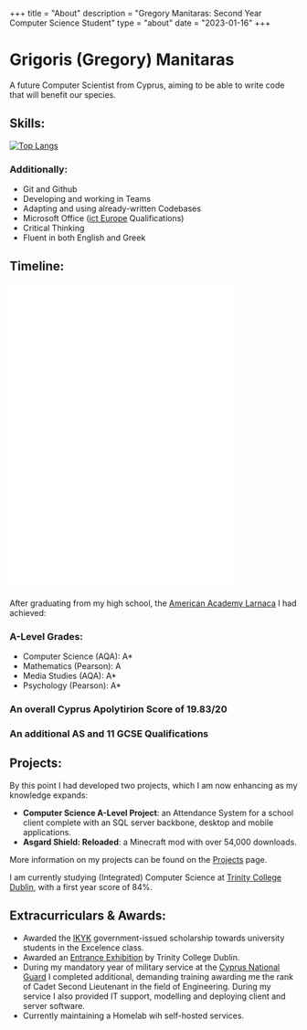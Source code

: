 +++
title = "About"
description = "Gregory Manitaras: Second Year Computer Science Student"
type = "about"
date = "2023-01-16"
+++
# Grigoris (Gregory) Manitaras

A future Computer Scientist from Cyprus, aiming to be able to write code that will benefit our species.
## Skills:
[![Top Langs](https://github-readme-stats.vercel.app/api/top-langs/?username=ManGregory128&layout=compact)](https://github.com/ManGregory128)

### Additionally:
* Git and Github
* Developing and working in Teams
* Adapting and using already-written Codebases
* Microsoft Office ([ict Europe](http://www.icteurope.gr/index.php?lng=cy) Qualifications)
* Critical Thinking
* Fluent in both English and Greek

## Timeline:
![timeline](/images/timeline-transparent-optimized.gif)

After graduating from my high school, the [American Academy Larnaca](https://academy.ac.cy) I had achieved:
### A-Level Grades:
* Computer Science (AQA): A*
* Mathematics (Pearson): A
* Media Studies (AQA): A*
* Psychology (Pearson): A*
### An overall Cyprus Apolytirion Score of 19.83/20
### An additional AS and 11 GCSE Qualifications

## Projects:
By this point I had developed two projects, which I am now enhancing as my knowledge expands:
* **Computer Science A-Level Project**: an Attendance System for a school client complete with an SQL server backbone, desktop and mobile applications.
* **Asgard Shield: Reloaded**: a Minecraft mod with over 54,000 downloads.

More information on my projects can be found on the [Projects](https://mangregory.me/projects) page.

I am currently studying (Integrated) Computer Science at [Trinity College Dublin](https://www.tcd.ie/courses/undergraduate/courses/computer-science/), with a first year score of 84%.

## Extracurriculars & Awards:
 
 * Awarded the [IKYK](http://www.cyscholarships.gov.cy) government-issued scholarship towards university students in the Excelence class.
 * Awarded an [Entrance Exhibition](https://www.tcd.ie/study/undergraduate/entrance-exhibition/) by Trinity College Dublin.
 * During my mandatory year of military service at the [Cyprus National Guard](http://army.gov.cy) I completed additional, demanding training awarding me the rank of Cadet Second Lieutenant in the field of Engineering. During my service I also provided IT support, modelling and deploying client and server software.
 * Currently maintaining a Homelab wih self-hosted services.
